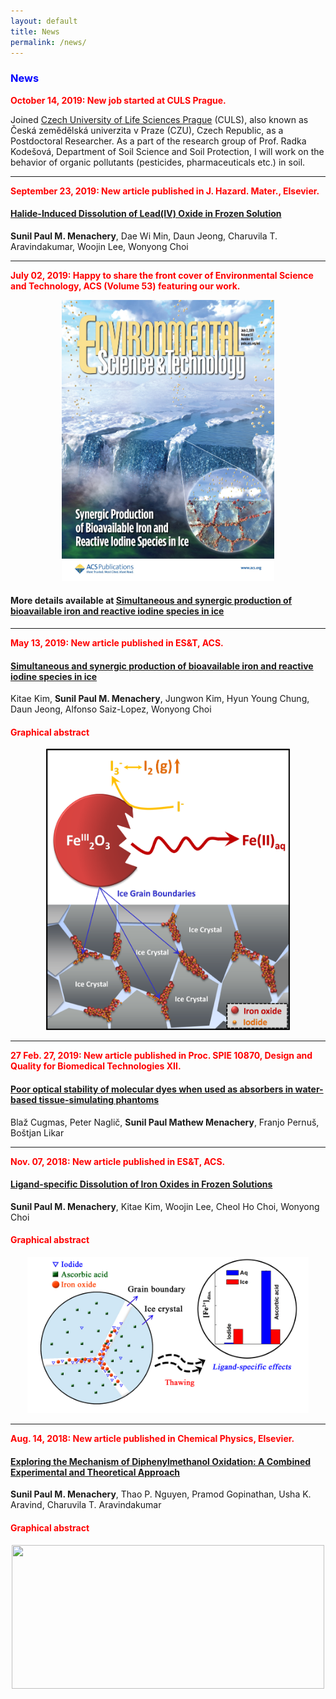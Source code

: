 ```yaml
---
layout: default
title: News
permalink: /news/
---
```


<style>
    tab1 { padding-left: 4em; }
</style>

<h3 style="color: blue; text-align: left;">News</h3>

<p style="color: red; text-align: left;"><strong>October 14, 2019: New job started at CULS Prague.</strong></p>

<p>Joined <a href="https://www.czu.cz/en/" target="_blank">Czech University of Life Sciences Prague</a> (CULS), also known as Česká zemědělská univerzita v Praze (CZU), Czech Republic, as a Postdoctoral Researcher. As a part of the research group of Prof. Radka Kodešová, Department of Soil Science and Soil Protection, I will work on the behavior of organic pollutants (pesticides, pharmaceuticals etc.) in soil.</p>

<hr>

<p style="color: red; text-align: left;"><strong>September 23, 2019: New article published in J. Hazard. Mater., Elsevier.</strong></p>

<h4><a href="https://doi.org/10.1016/j.jhazmat.2019.121298" target="_blank">Halide-Induced Dissolution of Lead(IV) Oxide in Frozen Solution</a></h4>

<p><strong>Sunil Paul M. Menachery</strong>, Dae Wi Min, Daun Jeong, Charuvila T. Aravindakumar, Woojin Lee, Wonyong Choi</p>

<hr>

<p style="color: red; text-align: left;"><strong>July 02, 2019: Happy to share the front cover of Environmental Science and Technology, ACS (Volume 53) featuring our work.</strong></p>

<p style="color: blue; text-align: center;"><a href="https://github.com/sunilpaulmathew/sunilpaulmathew.github.io/blob/master/asset/pic015.jpg?raw=true" target="_blank"><img src="https://github.com/sunilpaulmathew/sunilpaulmathew.github.io/blob/master/asset/pic015.jpg?raw=true" alt="" width="340" height="450" /></a></p>

<h4>More details available at <a href="https://pubs.acs.org/doi/10.1021/acs.est.8b06659" target="_blank">Simultaneous and synergic production of bioavailable iron and reactive iodine species in ice</a></h4>

<hr>

<p style="color: red; text-align: left;"><strong>May 13, 2019: New article published in ES&T, ACS.</strong></p>

<h4><a href="https://pubs.acs.org/doi/10.1021/acs.est.8b06659" target="_blank">Simultaneous and synergic production of bioavailable iron and reactive iodine species in ice</a></h4>

<p>Kitae Kim, <strong>Sunil Paul M. Menachery</strong>, Jungwon Kim, Hyun Young Chung, Daun Jeong, Alfonso Saiz-Lopez, Wonyong Choi</p>

<h4 style="color: red; text-align: left;">Graphical abstract</h4>

<p style="color: blue; text-align: center;"><a href="https://github.com/sunilpaulmathew/sunilpaulmathew.github.io/blob/master/asset/pic014.png?raw=true" target="_blank"><img src="https://github.com/sunilpaulmathew/sunilpaulmathew.github.io/blob/master/asset/pic014.png?raw=true" alt="" width="390" height="450" /></a></p>

<hr>

<p style="color: red; text-align: left;"><strong>27 Feb. 27, 2019: New article published in Proc. SPIE 10870, Design and Quality for Biomedical Technologies XII.</strong></p>

<h4><a href="https://www.spiedigitallibrary.org/conference-proceedings-of-spie/10870/108700N/Poor-optical-stability-of-molecular-dyes-when-used-as-absorbers/10.1117/12.2506977.short?SSO=1" target="_blank">Poor optical stability of molecular dyes when used as absorbers in water-based tissue-simulating phantoms</a></h4>

<p>Blaž Cugmas, Peter Naglič, <strong>Sunil Paul Mathew Menachery</strong>, Franjo Pernuš, Boštjan Likar</p>

<hr>

<p style="color: red; text-align: left;"><strong>Nov. 07, 2018: New article published in ES&T, ACS.</strong></p>

<h4><a href="https://pubs.acs.org/doi/10.1021/acs.est.8b04484" target="_blank">Ligand-specific Dissolution of Iron Oxides in Frozen Solutions</a></h4>

<p><strong>Sunil Paul M. Menachery</strong>, Kitae Kim, Woojin Lee, Cheol Ho Choi, Wonyong Choi</p>

<h4 style="color: red; text-align: left;">Graphical abstract</h4>

<p style="color: blue; text-align: center;"><a href="https://github.com/sunilpaulmathew/sunilpaulmathew.github.io/blob/master/asset/pic011.jpg?raw=true" target="_blank"><img src="https://github.com/sunilpaulmathew/sunilpaulmathew.github.io/blob/master/asset/pic011.jpg?raw=true" alt="" width="450" height="250" /></a></p>

<hr>

<p style="color: red; text-align: left;"><strong>Aug. 14, 2018: New article published in Chemical Physics, Elsevier.</strong></p>

<h4><a href="https://www.sciencedirect.com/science/article/pii/S0301010418306980" target="_blank">Exploring the Mechanism of Diphenylmethanol Oxidation: A Combined Experimental and Theoretical Approach</a></h4>

<p><strong>Sunil Paul M. Menachery</strong>, Thao P. Nguyen, Pramod Gopinathan, Usha K. Aravind, Charuvila T. Aravindakumar</p>

<h4 style="color: red; text-align: left;">Graphical abstract</h4>

<p style="color: blue; text-align: center;"><a href="https://ars.els-cdn.com/content/image/1-s2.0-S0301010418306980-ga1.jpg" target="_blank"><img src="https://ars.els-cdn.com/content/image/1-s2.0-S0301010418306980-ga1.jpg" alt="" width="500" height="230" /></a></p>
